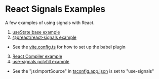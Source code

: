 # React Signals Examples

A few examples of using signals with React.

1. [useState base example](./01-usestate-example/)
2. [@preact/react-signals example](./02-preact-signals-example/)
  * See the [vite.config.ts](./02-preact-signals-example/vite.config.ts) for how to set up the babel plugin
3. [React Compiler example](./03-react-comipiler-example/)
4. [use-signals polyfill example](./04-use-signals-polyfill-example/)
  * See the "jsxImportSource" in [tsconfig.app.json](./04-use-signals-polyfill-example/tsconfig.app.json) is set to "use-signals"
